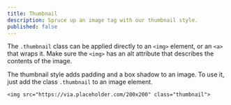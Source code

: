 ```yaml
---
title: Thumbnail
description: Spruce up an image tag with our thumbnail style.
published: false
---
```


The `.thumbnail` class can be applied directly to an `<img>` element, or an `<a>` that wraps it. Make sure the `<img>` has an alt attribute that describes the contents of the image.

The thumbnail style adds padding and a box shadow to an image. To use it, just add the class `.thumbnail` to an image element.

```inky_example
<img src="https://via.placeholder.com/200x200" class="thumbnail">
```

<!-- <table class="thumbnail">
  <tr>
    <td><img src="//via.placeholder.com/300x300" class="thumbnail" /></td>
  </tr>
</table> -->
